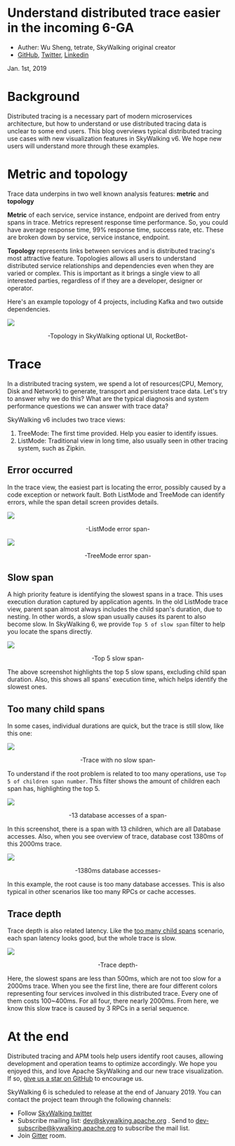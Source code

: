# Understand distributed trace easier in the incoming 6-GA

- Auther: Wu Sheng, tetrate, SkyWalking original creator
- [GitHub](https://github.com/wu-sheng), [Twitter](https://twitter.com/wusheng1108), [Linkedin](https://www.linkedin.com/in/wusheng1108)

Jan. 1st, 2019

# Background
Distributed tracing is a necessary part of modern microservices architecture, but how to understand or use distributed tracing data is unclear to some end users. This blog overviews typical distributed tracing use cases with new visualization features in SkyWalking v6. We hope new users will understand more through these examples.

# Metric and topology
Trace data underpins in two well known analysis features: **metric** and **topology**

**Metric** of each service, service instance, endpoint are derived from entry spans in trace. Metrics represent response time performance. So, you could have average response time, 99% response time, success rate, etc. These are broken down by service, service instance, endpoint.

**Topology** represents links between services and is distributed tracing's most attractive feature. Topologies allows all users to understand distributed service relationships and dependencies even when they are varied or complex. This is important as it brings a single view to all interested parties, regardless of if they are a developer, designer or operator.

Here's an example topology of 4 projects, including Kafka and two outside dependencies.

![](../.vuepress/public/static/blog/2018-01-01-understand-trace/demo-spring.png)
<p align="center">-Topology in SkyWalking optional UI, RocketBot-</p>

# Trace
In a distributed tracing system, we spend a lot of resources(CPU, Memory, Disk and Network) to generate, transport and persistent trace data. Let's try to answer why we do this? What are the typical diagnosis and system performance questions we can answer with trace data?

SkyWalking v6 includes two trace views:
1. TreeMode: The first time provided. Help you easier to identify issues.
1. ListMode: Traditional view in long time, also usually seen in other tracing system, such as Zipkin.

## Error occurred
In the trace view, the easiest part is locating the error, possibly caused by a code exception or network fault. Both ListMode and TreeMode can identify errors, while the span detail screen provides details.

![](../.vuepress/public/static/blog/2018-01-01-understand-trace/span-error.png)
<p align="center">-ListMode error span-</p>

![](../.vuepress/public/static/blog/2018-01-01-understand-trace/span-error-2.png)
<p align="center">-TreeMode error span-</p>

## Slow span
A high priority feature is identifying the slowest spans in a trace. This uses execution duration captured by application agents. In the old ListMode trace view, parent span almost always includes the child span's duration, due to nesting. In other words, a slow span usually causes its parent to also become slow. In SkyWalking 6, we provide `Top 5 of slow span` filter to help you locate the spans directly.

![](../.vuepress/public/static/blog/2018-01-01-understand-trace/top5-span.png)
<p align="center">-Top 5 slow span-</p>

The above screenshot highlights the top 5 slow spans, excluding child span duration. Also, this shows all spans' execution time, which helps identify the slowest ones.

## Too many child spans
In some cases, individual durations are quick, but the trace is still slow, like this one:

![](../.vuepress/public/static/blog/2018-01-01-understand-trace/top5-not-clear.png)
<p align="center">-Trace with no slow span-</p>

To understand if the root problem is related to too many operations, use `Top 5 of children span number`. This filter shows the amount of children each span has, highlighting the top 5.

![](../.vuepress/public/static/blog/2018-01-01-understand-trace/too-many-child.png)
<p align="center">-13 database accesses of a span-</p>

In this screenshot, there is a span with 13 children, which are all Database accesses. Also, when you see overview of trace, database cost 1380ms of this 2000ms trace.

![](../.vuepress/public/static/blog/2018-01-01-understand-trace/database-long-duration.png)
<p align="center">-1380ms database accesses-</p>

In this example, the root cause is too many database accesses. This is also typical in other scenarios like too many RPCs or cache accesses.

## Trace depth
Trace depth is also related latency. Like the [too many child spans](#too-many-child-spans) scenario, each span latency looks good, but the whole trace is slow.

![](../.vuepress/public/static/blog/2018-01-01-understand-trace/deep-trace-1.png)
<p align="center">-Trace depth-</p>

Here, the slowest spans are less than 500ms, which are not too slow for a 2000ms trace. When you see the first line, there are four different colors representing four services involved in this distributed trace. Every one of them costs 100~400ms. For all four, there nearly 2000ms. From here, we know this slow trace is caused by 3 RPCs in a serial sequence.

# At the end
Distributed tracing and APM tools help users identify root causes, allowing development and operation teams to optimize accordingly. We hope you enjoyed this, and love Apache SkyWalking and our new trace visualization. If so, [give us a star on GitHub](https://github.com/apache/incubator-skywalking) to encourage us.

SkyWalking 6 is scheduled to release at the end of January 2019. You can contact the project team through the following channels:
- Follow [SkyWalking twitter](https://twitter.com/ASFSkyWalking)
- Subscribe mailing list: dev@skywalking.apache.org . Send to dev-subscribe@kywalking.apache.org to subscribe the mail list.
- Join [Gitter](https://gitter.im/OpenSkywalking/Lobby) room.
